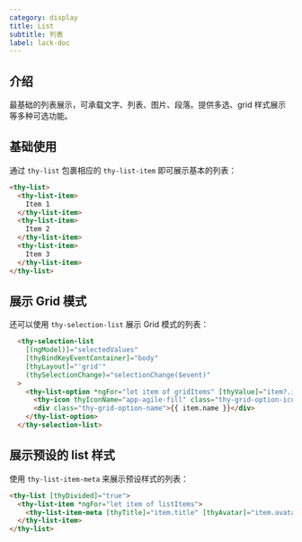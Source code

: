 ```yaml
---
category: display
title: List
subtitle: 列表
label: lack-doc
---
```


## 介绍
最基础的列表展示，可承载文字、列表、图片、段落。提供多选、grid 样式展示等多种可选功能。

## 基础使用
通过 `thy-list` 包裹相应的 `thy-list-item` 即可展示基本的列表：
```html
<thy-list>
  <thy-list-item>
    Item 1
  </thy-list-item>
  <thy-list-item>
    Item 2
  </thy-list-item>
  <thy-list-item>
    Item 3
  </thy-list-item>
</thy-list>
```  
<example name="thy-list-basic-example" />  

## 展示 Grid 模式
还可以使用 `thy-selection-list` 展示 Grid 模式的列表：
```html
  <thy-selection-list
    [(ngModel)]="selectedValues"
    [thyBindKeyEventContainer]="body"
    [thyLayout]="'grid'"
    (thySelectionChange)="selectionChange($event)"
  >
    <thy-list-option *ngFor="let item of gridItems" [thyValue]="item?.id">
      <thy-icon thyIconName="app-agile-fill" class="thy-grid-option-icon"></thy-icon>
      <div class="thy-grid-option-name">{{ item.name }}</div>
    </thy-list-option>
  </thy-selection-list>
```
<example name="thy-list-grid-example" />  

## 展示预设的 list 样式
使用 `thy-list-item-meta` 来展示预设样式的列表：
```html
<thy-list [thyDivided]="true">
  <thy-list-item *ngFor="let item of listItems">
    <thy-list-item-meta [thyTitle]="item.title" [thyAvatar]="item.avatar" [thyDescription]="item.description"> </thy-list-item-meta>
  </thy-list-item>
</thy-list>

```
<example name="thy-list-item-meta-example" />
